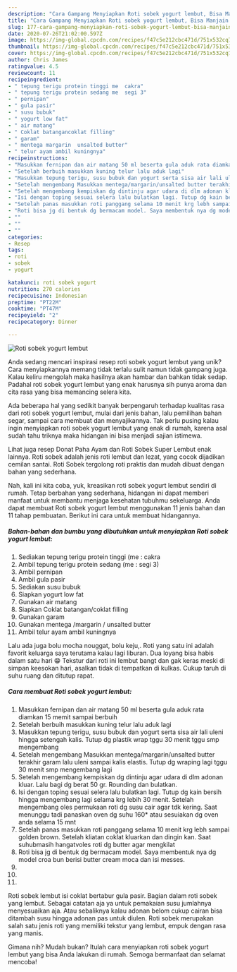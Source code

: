 ```yaml
---
description: "Cara Gampang Menyiapkan Roti sobek yogurt lembut, Bisa Manjain Lidah"
title: "Cara Gampang Menyiapkan Roti sobek yogurt lembut, Bisa Manjain Lidah"
slug: 177-cara-gampang-menyiapkan-roti-sobek-yogurt-lembut-bisa-manjain-lidah
date: 2020-07-26T21:02:00.597Z
image: https://img-global.cpcdn.com/recipes/f47c5e212cbc471d/751x532cq70/roti-sobek-yogurt-lembut-foto-resep-utama.jpg
thumbnail: https://img-global.cpcdn.com/recipes/f47c5e212cbc471d/751x532cq70/roti-sobek-yogurt-lembut-foto-resep-utama.jpg
cover: https://img-global.cpcdn.com/recipes/f47c5e212cbc471d/751x532cq70/roti-sobek-yogurt-lembut-foto-resep-utama.jpg
author: Chris James
ratingvalue: 4.5
reviewcount: 11
recipeingredient:
- " tepung terigu protein tinggi me  cakra"
- " tepung terigu protein sedang me  segi 3"
- " pernipan"
- " gula pasir"
- " susu bubuk"
- " yogurt low fat"
- " air matang"
- " Coklat batangancoklat filling"
- " garam"
- " mentega margarin  unsalted butter"
- " telur ayam ambil kuningnya"
recipeinstructions:
- "Masukkan fernipan dan air matang 50 ml beserta gula aduk rata diamkan 15 memit sampai berbuih"
- "Setelah berbuih masukkan kuning telur lalu aduk lagi"
- "Masukkan tepung terigu, susu bubuk dan yogurt serta sisa air lali uleni hingga setengah kalis. Tutup dg plastik wrap tggu 30 menit tggu smp mengembang"
- "Setelah mengembang Masukkan mentega/margarin/unsalted butter terakhir garam lalu uleni sampai kalis elastis. Tutup dg wraping lagi tggu 30 menit smp mengembang lagi"
- "Setelah mengembang kempiskan dg dintinju agar udara di dlm adonan kluar. Lalu bagi dg berat 50 gr. Rounding dan bulatkan."
- "Isi dengan toping sesuai selera lalu bulatkan lagi. Tutup dg kain bersih hingga mengembang lagi selama krg lebih 30 menit. Setelah mengembang oles permukaan roti dg susu cair agar tdk kering. Saat menunggu tadi panaskan oven dg suhu 160* atau sesuiakan dg oven anda selama 15 mnt"
- "Setelah panas masukkan roti panggang selama 10 menit krg lebh sampai golden brown. Setelah kliatan coklat kluarkan dan dingin kan. Saat suhubmasih hangatvoles roti dg butter agar mengkilat"
- "Roti bisa jg di bentuk dg bermacam model. Saya membentuk nya dg model croa bun berisi butter cream moca dan isi messes."
- ""
- ""
- ""
categories:
- Resep
tags:
- roti
- sobek
- yogurt

katakunci: roti sobek yogurt 
nutrition: 270 calories
recipecuisine: Indonesian
preptime: "PT22M"
cooktime: "PT47M"
recipeyield: "2"
recipecategory: Dinner

---
```



![Roti sobek yogurt lembut](https://img-global.cpcdn.com/recipes/f47c5e212cbc471d/751x532cq70/roti-sobek-yogurt-lembut-foto-resep-utama.jpg)

Anda sedang mencari inspirasi resep roti sobek yogurt lembut yang unik? Cara menyiapkannya memang tidak terlalu sulit namun tidak gampang juga. Kalau keliru mengolah maka hasilnya akan hambar dan bahkan tidak sedap. Padahal roti sobek yogurt lembut yang enak harusnya sih punya aroma dan cita rasa yang bisa memancing selera kita.

Ada beberapa hal yang sedikit banyak berpengaruh terhadap kualitas rasa dari roti sobek yogurt lembut, mulai dari jenis bahan, lalu pemilihan bahan segar, sampai cara membuat dan menyajikannya. Tak perlu pusing kalau ingin menyiapkan roti sobek yogurt lembut yang enak di rumah, karena asal sudah tahu triknya maka hidangan ini bisa menjadi sajian istimewa.

Lihat juga resep Donat Paha Ayam dan Roti Sobek Super Lembut enak lainnya. Roti sobek adalah jenis roti lembut dan lezat, yang cocok dijadikan cemilan santai. Roti Sobek tergolong roti praktis dan mudah dibuat dengan bahan yang sederhana.


Nah, kali ini kita coba, yuk, kreasikan roti sobek yogurt lembut sendiri di rumah. Tetap berbahan yang sederhana, hidangan ini dapat memberi manfaat untuk membantu menjaga kesehatan tubuhmu sekeluarga. Anda dapat membuat Roti sobek yogurt lembut menggunakan 11 jenis bahan dan 11 tahap pembuatan. Berikut ini cara untuk membuat hidangannya.

<!--inarticleads1-->

##### Bahan-bahan dan bumbu yang dibutuhkan untuk menyiapkan Roti sobek yogurt lembut:

1. Sediakan  tepung terigu protein tinggi (me : cakra
1. Ambil  tepung terigu protein sedang (me : segi 3)
1. Ambil  pernipan
1. Ambil  gula pasir
1. Sediakan  susu bubuk
1. Siapkan  yogurt low fat
1. Gunakan  air matang
1. Siapkan  Coklat batangan/coklat filling
1. Gunakan  garam
1. Gunakan  mentega /margarin / unsalted butter
1. Ambil  telur ayam ambil kuningnya


Lalu ada juga bolu mocha nouggat, bolu keju,. Roti yang satu ini adalah favorit keluarga saya terutama kalau lagi liburan. Dua loyang bisa habis dalam satu hari 😁 Tekstur dari roti ini lembut bangt dan gak keras meski di simpan keesokan hari, asalkan tidak di tempatkan di kulkas. Cukup taruh di suhu ruang dan ditutup rapat. 

<!--inarticleads2-->

##### Cara membuat Roti sobek yogurt lembut:

1. Masukkan fernipan dan air matang 50 ml beserta gula aduk rata diamkan 15 memit sampai berbuih
1. Setelah berbuih masukkan kuning telur lalu aduk lagi
1. Masukkan tepung terigu, susu bubuk dan yogurt serta sisa air lali uleni hingga setengah kalis. Tutup dg plastik wrap tggu 30 menit tggu smp mengembang
1. Setelah mengembang Masukkan mentega/margarin/unsalted butter terakhir garam lalu uleni sampai kalis elastis. Tutup dg wraping lagi tggu 30 menit smp mengembang lagi
1. Setelah mengembang kempiskan dg dintinju agar udara di dlm adonan kluar. Lalu bagi dg berat 50 gr. Rounding dan bulatkan.
1. Isi dengan toping sesuai selera lalu bulatkan lagi. Tutup dg kain bersih hingga mengembang lagi selama krg lebih 30 menit. Setelah mengembang oles permukaan roti dg susu cair agar tdk kering. Saat menunggu tadi panaskan oven dg suhu 160* atau sesuiakan dg oven anda selama 15 mnt
1. Setelah panas masukkan roti panggang selama 10 menit krg lebh sampai golden brown. Setelah kliatan coklat kluarkan dan dingin kan. Saat suhubmasih hangatvoles roti dg butter agar mengkilat
1. Roti bisa jg di bentuk dg bermacam model. Saya membentuk nya dg model croa bun berisi butter cream moca dan isi messes.
1. 
1. 
1. 


Roti sobek lembut isi coklat bertabur gula pasir. Bagian dalam roti sobek yang lembut. Sebagai catatan aja ya untuk pemakaian susu jumlahnya menyesuaikan aja. Atau sebaliknya kalau adonan belom cukup cairan bisa ditambah susu hingga adonan pas untuk diulen. Roti sobek merupakan salah satu jenis roti yang memiliki tekstur yang lembut, empuk dengan rasa yang manis. 

Gimana nih? Mudah bukan? Itulah cara menyiapkan roti sobek yogurt lembut yang bisa Anda lakukan di rumah. Semoga bermanfaat dan selamat mencoba!

